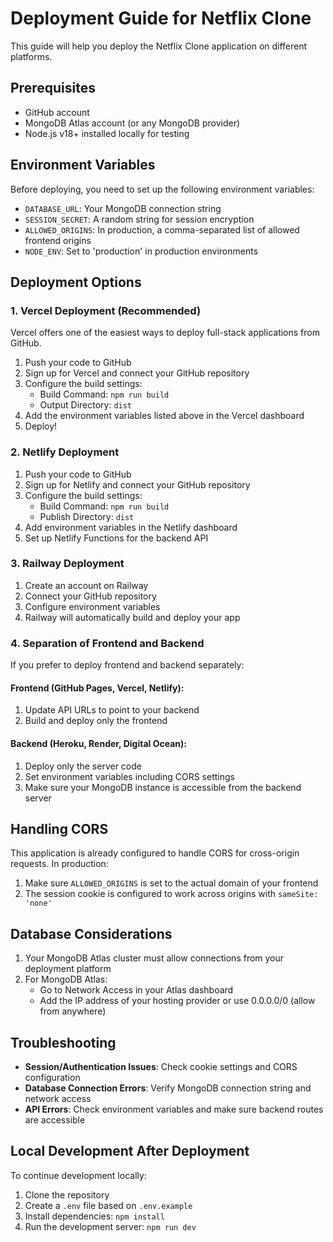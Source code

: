 # Deployment Guide for Netflix Clone

This guide will help you deploy the Netflix Clone application on different platforms.

## Prerequisites

- GitHub account
- MongoDB Atlas account (or any MongoDB provider)
- Node.js v18+ installed locally for testing

## Environment Variables

Before deploying, you need to set up the following environment variables:

- `DATABASE_URL`: Your MongoDB connection string
- `SESSION_SECRET`: A random string for session encryption
- `ALLOWED_ORIGINS`: In production, a comma-separated list of allowed frontend origins
- `NODE_ENV`: Set to 'production' in production environments

## Deployment Options

### 1. Vercel Deployment (Recommended)

Vercel offers one of the easiest ways to deploy full-stack applications from GitHub.

1. Push your code to GitHub
2. Sign up for Vercel and connect your GitHub repository
3. Configure the build settings:
   - Build Command: `npm run build`
   - Output Directory: `dist`
4. Add the environment variables listed above in the Vercel dashboard
5. Deploy!

### 2. Netlify Deployment

1. Push your code to GitHub
2. Sign up for Netlify and connect your GitHub repository
3. Configure the build settings:
   - Build Command: `npm run build`
   - Publish Directory: `dist`
4. Add environment variables in the Netlify dashboard
5. Set up Netlify Functions for the backend API

### 3. Railway Deployment

1. Create an account on Railway
2. Connect your GitHub repository
3. Configure environment variables
4. Railway will automatically build and deploy your app

### 4. Separation of Frontend and Backend

If you prefer to deploy frontend and backend separately:

#### Frontend (GitHub Pages, Vercel, Netlify):
1. Update API URLs to point to your backend
2. Build and deploy only the frontend

#### Backend (Heroku, Render, Digital Ocean):
1. Deploy only the server code
2. Set environment variables including CORS settings
3. Make sure your MongoDB instance is accessible from the backend server

## Handling CORS

This application is already configured to handle CORS for cross-origin requests. In production:

1. Make sure `ALLOWED_ORIGINS` is set to the actual domain of your frontend
2. The session cookie is configured to work across origins with `sameSite: 'none'`

## Database Considerations

1. Your MongoDB Atlas cluster must allow connections from your deployment platform
2. For MongoDB Atlas:
   - Go to Network Access in your Atlas dashboard
   - Add the IP address of your hosting provider or use 0.0.0.0/0 (allow from anywhere)

## Troubleshooting

- **Session/Authentication Issues**: Check cookie settings and CORS configuration
- **Database Connection Errors**: Verify MongoDB connection string and network access
- **API Errors**: Check environment variables and make sure backend routes are accessible

## Local Development After Deployment

To continue development locally:

1. Clone the repository
2. Create a `.env` file based on `.env.example`
3. Install dependencies: `npm install`
4. Run the development server: `npm run dev`